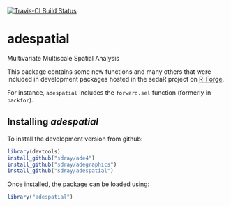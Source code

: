 [![Travis-CI Build Status](https://travis-ci.org/sdray/adespatial.svg?branch=master)](https://travis-ci.org/sdray/adespatial)


# adespatial
Multivariate Multiscale Spatial Analysis

This package contains some new functions and many others that were included in development packages hosted in the sedaR project on [R-Forge](https://r-forge.r-project.org/R/?group_id=195).

For instance, `adespatial` includes the `forward.sel` function (formerly in `packfor`).

Installing *adespatial*
-------------
To install the development version from github:

```r
library(devtools)
install_github("sdray/ade4")
install_github("sdray/adegraphics")
install_github("sdray/adespatial")
```

Once installed, the package can be loaded using:

```r
library("adespatial")
```
